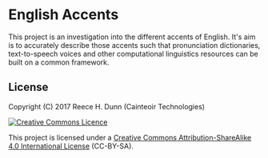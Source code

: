 # English Accents

This project is an investigation into the different accents of English. It's
aim is to accurately describe those accents such that pronunciation
dictionaries, text-to-speech voices and other computational linguistics
resources can be built on a common framework.

## License

Copyright (C) 2017 Reece H. Dunn (Cainteoir Technologies)

<a rel="license" href="http://creativecommons.org/licenses/by-sa/4.0/"><img alt="Creative Commons Licence" style="border-width:0" src="https://i.creativecommons.org/l/by-sa/4.0/88x31.png" /></a>

This project is licensed under a [Creative Commons Attribution-ShareAlike 4.0 International License](COPYING.md)
(CC-BY-SA).